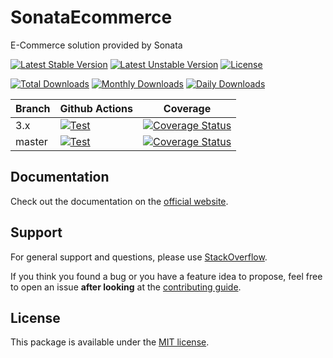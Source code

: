 <!--
DO NOT EDIT THIS FILE!

It's auto-generated by sonata-project/dev-kit package.
-->

# SonataEcommerce

E-Commerce solution provided by Sonata

[![Latest Stable Version](https://poser.pugx.org/sonata-project/ecommerce/v/stable)](https://packagist.org/packages/sonata-project/ecommerce)
[![Latest Unstable Version](https://poser.pugx.org/sonata-project/ecommerce/v/unstable)](https://packagist.org/packages/sonata-project/ecommerce)
[![License](https://poser.pugx.org/sonata-project/ecommerce/license)](https://packagist.org/packages/sonata-project/ecommerce)

[![Total Downloads](https://poser.pugx.org/sonata-project/ecommerce/downloads)](https://packagist.org/packages/sonata-project/ecommerce)
[![Monthly Downloads](https://poser.pugx.org/sonata-project/ecommerce/d/monthly)](https://packagist.org/packages/sonata-project/ecommerce)
[![Daily Downloads](https://poser.pugx.org/sonata-project/ecommerce/d/daily)](https://packagist.org/packages/sonata-project/ecommerce)

Branch | Github Actions | Coverage |
------ | -------------- | -------- |
3.x    | [![Test][test_stable_badge]][test_stable_link]     | [![Coverage Status][coverage_stable_badge]][coverage_stable_link]     |
master | [![Test][test_unstable_badge]][test_unstable_link] | [![Coverage Status][coverage_unstable_badge]][coverage_unstable_link] |

## Documentation

Check out the documentation on the [official website](https://sonata-project.org/bundles/ecommerce).

## Support

For general support and questions, please use [StackOverflow](http://stackoverflow.com/questions/tagged/sonata).

If you think you found a bug or you have a feature idea to propose, feel free to open an issue
**after looking** at the [contributing guide](CONTRIBUTING.md).

## License

This package is available under the [MIT license](LICENSE).

[test_stable_badge]: https://github.com/sonata-project/ecommerce/workflows/Test/badge.svg?branch=3.x
[test_stable_link]: https://github.com/sonata-project/ecommerce/actions?query=workflow:test+branch:3.x
[test_unstable_badge]: https://github.com/sonata-project/ecommerce/workflows/Test/badge.svg?branch=master
[test_unstable_link]: https://github.com/sonata-project/ecommerce/actions?query=workflow:test+branch:master

[coverage_stable_badge]: https://codecov.io/gh/sonata-project/ecommerce/branch/3.x/graph/badge.svg
[coverage_stable_link]: https://codecov.io/gh/sonata-project/ecommerce/branch/3.x
[coverage_unstable_badge]: https://codecov.io/gh/sonata-project/ecommerce/branch/master/graph/badge.svg
[coverage_unstable_link]: https://codecov.io/gh/sonata-project/ecommerce/branch/master
